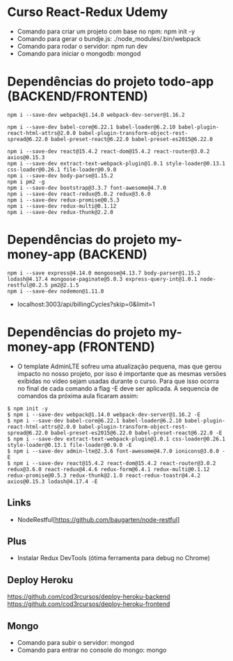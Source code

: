# Curso React-Redux Udemy

* Comando para criar um projeto com base no npm: npm init -y
* Comando para gerar o bundje.js: ./node_modules/.bin/webpack
* Comando para rodar o servidor: npm run dev
* Comando para iniciar o mongodb: mongod

# Dependências do projeto todo-app (BACKEND/FRONTEND)
```
npm i --save-dev webpack@1.14.0 webpack-dev-server@1.16.2

npm i --save-dev babel-core@6.22.1 babel-loader@6.2.10 babel-plugin-react-html-attrs@2.0.0 babel-plugin-transform-object-rest-spread@6.22.0 babel-preset-react@6.22.0 babel-preset-es2015@6.22.0 

npm i --save-dev react@15.4.2 react-dom@15.4.2 react-router@3.0.2 axios@0.15.3
npm i --save-dev extract-text-webpack-plugin@1.0.1 style-loader@0.13.1 css-loader@0.26.1 file-loader@0.9.0
npm i --save-dev body-parse@1.15.2
npm i pm2 -g
npm i --save-dev bootstrap@3.3.7 font-awesome@4.7.0
npm i --save-dev react-redux@5.0.2 redux@3.6.0
npm i --save-dev redux-promise@0.5.3
npm i --save-dev redux-multi@0.1.12
npm i --save-dev redux-thunk@2.2.0
```

# Dependências do projeto my-money-app (BACKEND)
```
npm i --save express@4.14.0 mongoose@4.13.7 body-parser@1.15.2 lodash@4.17.4 mongoose-paginate@5.0.3 express-query-int@1.0.1 node-restful@0.2.5 pm2@2.1.5
npm i --save-dev nodemon@1.11.0
```

* localhost:3003/api/billingCycles?skip=0&limit=1

# Dependências do projeto my-money-app (FRONTEND)
* O template AdminLTE sofreu uma atualização pequena, mas que gerou impacto no nosso projeto, por isso é importante que as mesmas versões exibidas no vídeo sejam usadas durante o curso. Para que isso ocorra no final de cada comando a flag -E deve ser aplicada. A sequencia de comandos da próxima aula ficaram assim:

```
$ npm init -y
$ npm i --save-dev webpack@1.14.0 webpack-dev-server@1.16.2 -E
$ npm i --save-dev babel-core@6.22.1 babel-loader@6.2.10 babel-plugin-react-html-attrs@2.0.0 babel-plugin-transform-object-rest-spread@6.22.0 babel-preset-es2015@6.22.0 babel-preset-react@6.22.0 -E
$ npm i --save-dev extract-text-webpack-plugin@1.0.1 css-loader@0.26.1 style-loader@0.13.1 file-loader@0.9.0 -E
$ npm i --save-dev admin-lte@2.3.6 font-awesome@4.7.0 ionicons@3.0.0 -E
$ npm i --save-dev react@15.4.2 react-dom@15.4.2 react-router@3.0.2 redux@3.6.0 react-redux@4.4.6 redux-form@6.4.1 redux-multi@0.1.12 redux-promise@0.5.3 redux-thunk@2.1.0 react-redux-toastr@4.4.2 axios@0.15.3 lodash@4.17.4 -E
```

## Links
* NodeRestful[https://github.com/baugarten/node-restful]

## Plus
* Instalar Redux DevTools (ótima ferramenta para debug no Chrome)

## Deploy Heroku 
https://github.com/cod3rcursos/deploy-heroku-backend
https://github.com/cod3rcursos/deploy-heroku-frontend

## Mongo
* Comando para subir o servidor: mongod
* Comando para entrar no console do mongo: mongo